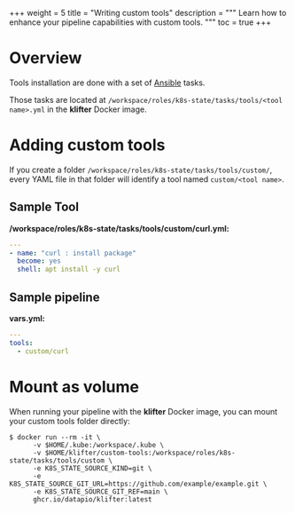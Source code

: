 +++
weight = 5
title = "Writing custom tools"
description = """
Learn how to enhance your pipeline capabilities with custom tools.
"""
toc = true
+++

# Overview

Tools installation are done with a set of [Ansible](https://ansible.com) tasks.

Those tasks are located at `/workspace/roles/k8s-state/tasks/tools/<tool name>.yml`
in the **klifter** Docker image.

# Adding custom tools

If you create a folder `/workspace/roles/k8s-state/tasks/tools/custom/`, every
YAML file in that folder will identify a tool named `custom/<tool name>`.

## Sample Tool

**/workspace/roles/k8s-state/tasks/tools/custom/curl.yml:**

```yaml
---
- name: "curl : install package"
  become: yes
  shell: apt install -y curl
```

## Sample pipeline

**vars.yml:**

```yaml
---
tools:
  - custom/curl
```

# Mount as volume

When running your pipeline with the **klifter** Docker image, you can mount
your custom tools folder directly:

```shell
$ docker run --rm -it \
      -v $HOME/.kube:/workspace/.kube \
      -v $HOME/klifter/custom-tools:/workspace/roles/k8s-state/tasks/tools/custom \
      -e K8S_STATE_SOURCE_KIND=git \
      -e K8S_STATE_SOURCE_GIT_URL=https://github.com/example/example.git \
      -e K8S_STATE_SOURCE_GIT_REF=main \
      ghcr.io/datapio/klifter:latest
```